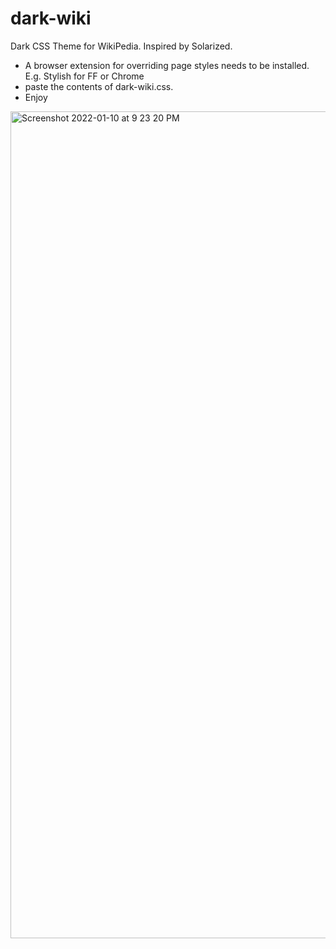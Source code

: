 # dark-wiki

Dark CSS Theme for WikiPedia. Inspired by Solarized.

- A browser extension for overriding page styles needs to be installed. E.g. Stylish for FF or Chrome
- paste the contents of dark-wiki.css.
- Enjoy

<img width="1323" alt="Screenshot 2022-01-10 at 9 23 20 PM" src="https://user-images.githubusercontent.com/500744/148827697-1b8851f9-2a66-4283-8ce0-ebf7c0903e40.png">
